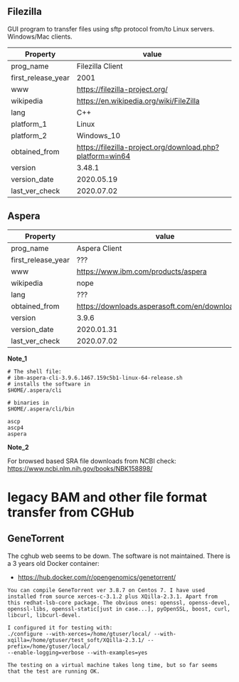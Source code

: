 ## Filezilla 

GUI program to transfer files using sftp protocol from/to Linux servers. Windows/Mac clients.

| Property | value |
| ------ | ------ |
| prog_name | Filezilla Client |
| first_release_year | 2001|
| www  | https://filezilla-project.org/ |
| wikipedia | https://en.wikipedia.org/wiki/FileZilla |
| lang | C++ |
| platform_1 | Linux |
| platform_2 | Windows_10 |
| obtained_from | https://filezilla-project.org/download.php?platform=win64  |
| version | 3.48.1|
| version_date |  2020.05.19 |
| last_ver_check | 2020.07.02 |

## Aspera

| Property | value |
| ------ | ------ |
| prog_name | Aspera Client |
| first_release_year | ??? |
| www  | https://www.ibm.com/products/aspera |
| wikipedia | nope |
| lang | ??? |
| obtained_from | https://downloads.asperasoft.com/en/downloads/62  |
| version | 3.9.6 |
| version_date |  2020.01.31 |
| last_ver_check | 2020.07.02 |

**Note_1**

```
# The shell file: 
# ibm-aspera-cli-3.9.6.1467.159c5b1-linux-64-release.sh
# installs the software in
$HOME/.aspera/cli

# binaries in 
$HOME/.aspera/cli/bin

ascp  
ascp4  
aspera

```

**Note_2**

For browsed based SRA file downloads from NCBI check:  https://www.ncbi.nlm.nih.gov/books/NBK158898/

# legacy BAM and other file format transfer from CGHub

## GeneTorrent

The cghub web seems to be down. The software is not maintained.
There is a 3 years old Docker container:

* https://hub.docker.com/r/opengenomics/genetorrent/


```
You can compile GeneTorrent ver 3.8.7 on Centos 7. I have used installed from source xerces-c-3.1.2 plus XQilla-2.3.1. Apart from this redhat-lsb-core package. The obvious ones: openssl, openss-devel, openssl-libs, openssl-static[just in case...], pyOpenSSL, boost, curl, libcurl, libcurl-devel.

I configured it for testing with:
./configure --with-xerces=/home/gtuser/local/ --with-xqilla=/home/gtuser/test_soft/XQilla-2.3.1/ --prefix=/home/gtuser/local/
--enable-logging=verbose --with-examples=yes

The testing on a virtual machine takes long time, but so far seems that the test are running OK.

```
